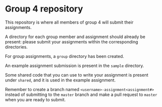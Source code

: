 # Group 4 repository

This repository is where all members of group 4 will submit their assignments.

A directory for each group member and assignment should already be present:
please submit your assignments within the corresponding directories.

For group assignments, a `group` directory has been created.

An example assignment submission is present in the `sample` directory.

Some shared code that you can use to write your assignment is present under
`shared`, and it is used in the example assignment.

Remember to create a branch named `<username>-assignment<assignment#>` instead
of submitting to the `master` branch and make a pull request to `master` when
you are ready to submit.
